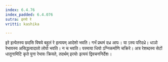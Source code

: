 ```yaml
---
index: 6.4.76
index_padded: 6.4.076
sutra: इरयो रे
vritti: kashika

---
```

इरे इत्येतस्य छदसि विषये बहुलं रे इत्ययम् आदेशो भवति। गर्भं प्रथमं दध्र आपः। या ऽस्य परिदध्रे। धाञो रेभावस्य असिद्धत्वादातो लोपो भवति। न च भवति। परमाया धियो ऽग्निकर्माणि चक्रिरे। अत्र रेशब्दस्य सेटों धातूनामिटि कृते पुना रेभावः क्रियते, तदर्थम् इरयोः इत्ययं द्विवचननिर्देशः।